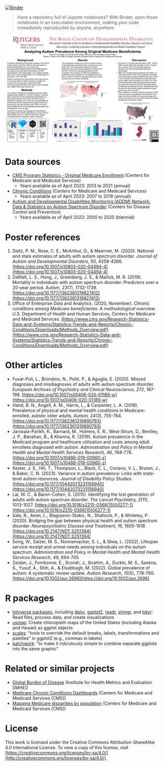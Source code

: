 [![Binder](https://mybinder.org/badge_logo.svg)](https://mybinder.org/v2/git/https%3A%2F%2Fcodeberg.org%2Fethan%2FNJLEND/HEAD)
> Have a repository full of Jupyter notebooks? With Binder, open those notebooks in an executable environment, making your code immediately reproducible by anyone, anywhere.

[![Poster](./Poster.png)](./Yoo%2C%20Ethan%20-%20NJLEND%20project%20poster.pdf)

# Data sources
* [CMS Program Statistics - Original Medicare Enrollment](https://data.cms.gov/summary-statistics-on-beneficiary-enrollment/medicare-and-medicaid-reports/cms-program-statistics-original-medicare-enrollment) (Centers for Medicare and Medicaid Services)
    * Years available as of April 2023: 2013 to 2021 (annual)
* [Chronic Conditions](https://www.cms.gov/Research-Statistics-Data-and-Systems/Statistics-Trends-and-Reports/Chronic-Conditions/CC_Main) (Centers for Medicare and Medicaid Services)
    * Years available as of April 2023: 2007 to 2018 (annual)
* [Autism and Developmental Disabilities Monitoring (ADDM) Network: Data & Statistics on Autism Spectrum Disorder](https://www.cdc.gov/ncbddd/autism/data.html) (Centers for Disease Control and Prevention)
    * Years available as of April 2023: 2000 to 2020 (biennial)

# Poster references
1. Dietz, P. M., Rose, C. E., McArthur, D., & Maenner, M. (2020). National and state estimates of adults with autism spectrum disorder. *Journal of Autism and Developmental Disorders, 50*, 4258-4266. [https://doi.org/10.1007/s10803-020-04494-4](https://doi.org/10.1007/s10803-020-04494-4)
2. DaWalt, L. S., Hong, J., Greenberg, J. S., & Mailick, M. R. (2019). Mortality in individuals with autism spectrum disorder: Predictors over a 20-year period. *Autism, 23*(7), 1732-1739. [https://doi.org/10.1177/1362361319827412](https://doi.org/10.1177/1362361319827412)
3. Office of Enterprise Data and Analytics. (2020, November). *Chronic conditions among Medicare beneficiaries: A methodological overview.* U.S. Department of Health and Human Services, Centers for Medicare and Medicaid Services. [https://www.cms.gov/Research-Statistics-Data-and-Systems/Statistics-Trends-and-Reports/Chronic-Conditions/Downloads/Methods_Overview.pdf](https://www.cms.gov/Research-Statistics-Data-and-Systems/Statistics-Trends-and-Reports/Chronic-Conditions/Downloads/Methods_Overview.pdf)

# Other articles
* Fusar-Poli, L., Brondino, N., Politi, P., & Aguglia, E. (2020). Missed diagnoses and misdiagnoses of adults with autism spectrum disorder. *European Archives of Psychiatry and Clinical Neuroscience, 272*, 187-198. [https://doi.org/10.1007/s00406-020-01189-w](https://doi.org/10.1007/s00406-020-01189-w)
* Hand, B. N., Angell, A. M., Harris, L., & Carpenter, L. A. (2019). Prevalence of physical and mental health conditions in Medicare-enrolled, autistic older adults. *Autism, 24*(3), 755-764. [https://doi.org/10.1177/1362361319890793](https://doi.org/10.1177/1362361319890793)
* Jariwala-Parikh, K., Barnard, M., Holmes, E. R., West-Strum, D., Bentley, J. P., Banahan, B., & Khanna, R. (2019). Autism prevalence in the Medicaid program and healthcare utilization and costs among adult enrollees diagnosed with autism. *Administration and Policy in Mental Health and Mental Health Services Research, 46*, 768-776. [https://doi.org/10.1007/s10488-019-00960-z](https://doi.org/10.1007/s10488-019-00960-z)
* Kester, J. S., Hill, T., Thompson, L., Black, C. L., Coriano, V. L., Bruton, J., & Baker, C. N. (2023). Variance in autism prevalence: Links with state-level autism resources. *Journal of Disability Policy Studies.* [https://doi.org/10.1177/10442073231156940](https://doi.org/10.1177/10442073231156940)
* Lai, M. C., & Baron-Cohen, S. (2015). Identifying the lost generation of adults with autism spectrum disorder. *The Lancet Psychiatry, 2*(11), 1013-1027. [https://doi.org/10.1016/s2215-0366(15)00277-1](https://doi.org/10.1016/s2215-0366(15)00277-1)
* Sala, R., Amet, L., Blagojevic-Stokic, N., Shattock, P., & Whiteley, P. (2020). Bridging the gap between physical health and autism spectrum disorder. *Neuropsychiatric Disease and Treatment, 16*, 1605-1618. [https://doi.org/10.2147/NDT.S251394](https://doi.org/10.2147/NDT.S251394)
* Song, W., Salzer, M. S., Nonnemacher, S. L., & Shea, L. (2022). Lifespan service receipt and unmet needs among individuals on the autism spectrum. *Administration and Policy in Mental Health and Mental Health Services Research, 49*, 694-705.
* Zeidan, J., Fombonne, E., Scorah, J., Ibrahim, A., Durkin, M. S., Saxena, S., Yusuf, A., Shih, A., & Elsabbagh, M. (2022). Global prevalence of autism: A systematic review update. *Autism Research, 15*(5), 778-790. [https://doi.org/10.1002/aur.2696](https://doi.org/10.1002/aur.2696)

# R packages
* [tidyverse packages](https://www.tidyverse.org/), including [dplyr](https://dplyr.tidyverse.org/), [ggplot2](https://ggplot2.tidyverse.org/), [readr](https://readr.tidyverse.org/), [stringr](https://stringr.tidyverse.org/), and [tidyr](https://tidyr.tidyverse.org/): Read files, process data, and create visualizations
* [usmap](https://usmap.dev/): Create chloropleth maps of the United States (including Alaska and Hawaii) as ggplot objects
* [scales](https://scales.r-lib.org/): "tools to override the default breaks, labels, transformations and palettes" in ggplot2 (e.g., commas in labels)
* [patchwork](https://patchwork.data-imaginist.com/): "to make it ridiculously simple to combine separate ggplots into the same graphic"

# Related or similar projects
* [Global Burden of Disease](https://www.healthdata.org/results/gbd_summaries/2019/autism-spectrum-disorders-level-3-cause) (Institute for Health Metrics and Evaluation [IMHE])
* [Medicare Chronic Conditions Dashboards](https://www.cms.gov/Research-Statistics-Data-and-Systems/Statistics-Trends-and-Reports/Chronic-Conditions/CCDashboard) (Centers for Medicare and Medicaid Services [CMS])
* [Mapping Medicare disparities by population](https://data.cms.gov/tools/mapping-medicare-disparities-by-population) (Centers for Medicare and Medicaid Services [CMS])

# License
This work is licensed under the Creative Commons Attribution-ShareAlike 4.0 International License. To view a copy of this license, visit [https://creativecommons.org/licenses/by-sa/4.0/](http://creativecommons.org/licenses/by-sa/4.0/).

